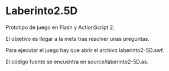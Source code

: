 Laberinto2.5D
=============

Prototipo de juego en Flash y ActionScript 2.

El objetivo es llegar a la meta tras resolver unas preguntas.

Para ejecutar el juego hay que abrir el archivo laberinto2-5D.swf.

El código fuente se encuentra en source/laberinto2-5D.as.

